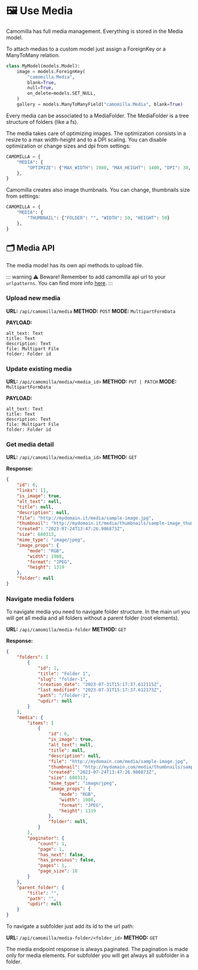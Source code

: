 # 🖼️ Use Media 

Camomilla has full media management.
Everything is stored in the Media model. 

To attach medias to a custom model just assign a ForeignKey or a ManyToMany relation.

```python
class MyModel(models.Model):
    image = models.ForeignKey(
        "camomilla.Media",
        blank=True,
        null=True,
        on_delete=models.SET_NULL,
    )
    gallery = models.ManyToManyField("camomilla.Media", blank=True)
```

Every media can be associated to a MediaFolder.
The MediaFolder is a tree structure of folders (like a fs).

The media takes care of optimizing images. The optimization consists in a resize to a max width-height and to a DPI scaling. You can disable optimization or change sizes and dpi from settings:

```python
CAMOMILLA = {
    "MEDIA": {
        "OPTIMIZE": {"MAX_WIDTH": 1980, "MAX_HEIGHT": 1400, "DPI": 30, "ENABLE": True},
    },
}
```

Camomilla creates also image thumbnails. You can change, thumbnails size from settings:
```python
CAMOMILLA = {
    "MEDIA": {
        "THUMBNAIL": {"FOLDER": "", "WIDTH": 50, "HEIGHT": 50}
    },
}
```


## 🗂️ Media API

The media model has its own api methods to upload file.

::: warning ⚠️ Beware!
Remember to add camomilla api url to your `urlpatterns`. You can find more info [here](../Use%20API/).
:::

### Upload new media

__URL:__ `/api/camomilla/media` __METHOD:__ `POST` __MODE:__ `MultipartFormData`


__PAYLOAD:__
```
alt_text: Text
title: Text
description: Text
file: Multipart File
folder: Folder id
```

### Update existing media

__URL:__ `/api/camomilla/media/<media_id>` __METHOD:__ `PUT | PATCH` __MODE:__ `MultipartFormData`


__PAYLOAD:__
```
alt_text: Text
title: Text
description: Text
file: Multipart File
folder: Folder id
```
### Get media detail

__URL:__ `/api/camomilla/media/<media_id>` __METHOD:__ `GET` 

__Response:__
```json
{
    "id": 6,
    "links": [],
    "is_image": true,
    "alt_text": null,
    "title": null,
    "description": null,
    "file": "http://mydomain.it/media/sample-image.jpg",
    "thumbnail": "http://mydomain.it/media/thumbnails/sample-image_thumb.jpg",
    "created": "2023-07-24T13:47:26.986873Z",
    "size": 680313,
    "mime_type": "image/jpeg",
    "image_props": {
        "mode": "RGB",
        "width": 1980,
        "format": "JPEG",
        "height": 1319
    },
    "folder": null
}
```

### Navigate media folders

To navigate media you need to navigate folder structure.
In the main url you will get all media and all folders without a parent folder (root elements).

__URL:__ `/api/camomilla/media-folder` __METHOD:__ `GET`

__Response:__
```json
{
    "folders": [
        {
            "id": 1,
            "title": "Folder 1",
            "slug": "folder-1",
            "creation_date": "2023-07-31T15:17:37.612115Z",
            "last_modified": "2023-07-31T15:17:37.612173Z",
            "path": "/folder-1",
            "updir": null
        }
    ],
    "media": {
        "items": [
            {
                "id": 6,
                "is_image": true,
                "alt_text": null,
                "title": null,
                "description": null,
                "file": "http://mydomain.com/media/sample-image.jpg",
                "thumbnail": "http://mydomain.com/media/thumbnails/sample-image_thumb.jpg",
                "created": "2023-07-24T13:47:26.986873Z",
                "size": 680313,
                "mime_type": "image/jpeg",
                "image_props": {
                    "mode": "RGB",
                    "width": 1980,
                    "format": "JPEG",
                    "height": 1319
                },
                "folder": null,
            }
        ],
        "paginator": {
            "count": 1,
            "page": 1,
            "has_next": false,
            "has_previous": false,
            "pages": 1,
            "page_size": 18
        }
    },
    "parent_folder": {
        "title": "",
        "path": "",
        "updir": null
    }
}
```

To navigate a subfolder just add its id to the url path:

__URL:__ `/api/camomilla/media-folder/<folder_id>` __METHOD:__ `GET`

The media endpoint response is always paginated. The pagination is made only for media elements. For subfolder you will get always all subfolder in a folder.







